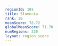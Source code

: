 ```yaml
---
regionId: 188
title: Slovenia
rank: 36
meanScore: 78.72
globalMeanScore: 71.78
numRegions: 220
layout: region_score
---
```

